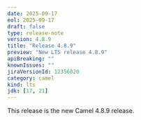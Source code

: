 ```yaml
---
date: 2025-09-17
eol: 2025-09-17
draft: false
type: release-note
version: 4.8.9
title: "Release 4.8.9"
preview: "New LTS release 4.8.9"
apiBreaking: ""
knownIssues: ""
jiraVersionId: 12356020
category: camel
kind: lts
jdk: [17, 21]
---
```


This release is the new Camel 4.8.9 release.
